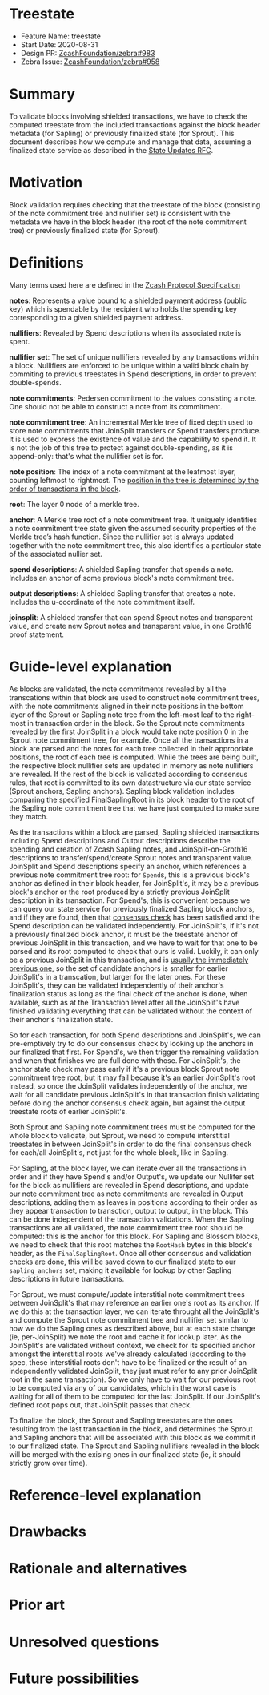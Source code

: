 # Treestate

- Feature Name: treestate
- Start Date: 2020-08-31
- Design PR: [ZcashFoundation/zebra#983](https://github.com/ZcashFoundation/zebra/issues/983)
- Zebra Issue: [ZcashFoundation/zebra#958](https://github.com/ZcashFoundation/zebra/issues/958)

# Summary
[summary]: #summary

To validate blocks involving shielded transactions, we have to check the
computed treestate from the included transactions against the block header
metadata (for Sapling) or previously finalized state (for Sprout). This document
describes how we compute and manage that data, assuming a finalized state
service as described in the [State Updates RFC](https://zebra.zfnd.org/dev/rfcs/0005-state-updates.md).


# Motivation
[motivation]: #motivation

Block validation requires checking that the treestate of the block (consisting
of the note commitment tree and nullifier set) is consistent with the metadata
we have in the block header (the root of the note commitment tree) or previously
finalized state (for Sprout).


# Definitions
[definitions]: #definitions

Many terms used here are defined in the [Zcash Protocol Specification](https://zips.z.cash/protocol/protocol.pdf)

**notes**: Represents a value bound to a shielded payment address (public key)
which is spendable by the recipient who holds the spending key corresponding to
a given shielded payment address.

**nullifiers**: Revealed by Spend descriptions when its associated note is spent.

**nullifier set**: The set of unique nullifiers revealed by any transactions
within a block. Nullifiers are enforced to be unique within a valid block chain
by commiting to previous treestates in Spend descriptions, in order to prevent
double-spends.

**note commitments**: Pedersen commitment to the values consisting a note. One
should not be able to construct a note from its commitment.

**note commitment tree**: An incremental Merkle tree of fixed depth used to
store note commitments that JoinSplit transfers or Spend transfers produce. It
is used to express the existence of value and the capability to spend it. It is
not the job of this tree to protect against double-spending, as it is
append-only: that's what the nullifier set is for.

**note position**: The index of a note commitment at the leafmost layer,
counting leftmost to rightmost. The [position in the tree is determined by the
order of transactions in the block](https://zips.z.cash/protocol/canopy.pdf#transactions).

**root**: The layer 0 node of a merkle tree.

**anchor**: A Merkle tree root of a note commitment tree. It uniquely identifies
a note commitment tree state given the assumed security properties of the Merkle
tree’s hash function.  Since the nullifier set is always updated together with
the note commitment tree, this also identifies a particular state of the
associated nullier set.

**spend descriptions**: A shielded Sapling transfer that spends a note. Includes
an anchor of some previous block's note commitment tree.

**output descriptions**: A shielded Sapling transfer that creates a
note. Includes the u-coordinate of the note commitment itself.

**joinsplit**: A shielded transfer that can spend Sprout notes and transparent
value, and create new Sprout notes and transparent value, in one Groth16 proof
statement.


# Guide-level explanation
[guide-level-explanation]: #guide-level-explanation

As blocks are validated, the note commitments revealed by all the transcations
within that block are used to construct note commitment trees, with the note
commitments aligned in their note positions in the bottom layer of the Sprout or
Sapling note tree from the left-most leaf to the right-most in transaction order
in the block. So the Sprout note commitments revealed by the first
JoinSplit<Groth16> in a block would take note position 0 in the Sprout note
commitment tree, for example. Once all the transactions in a block are parsed
and the notes for each tree collected in their appropriate positions, the root
of each tree is computed. While the trees are being built, the respective block
nullifier sets are updated in memory as note nullifiers are revealed. If the
rest of the block is validated according to consensus rules, that root is
committed to its own datastructure via our state service (Sprout anchors,
Sapling anchors). Sapling block validation includes comparing the specified
FinalSaplingRoot in its block header to the root of the Sapling note commitment
tree that we have just computed to make sure they match.

As the transactions within a block are parsed, Sapling shielded transactions
including Spend descriptions and Output descriptions describe the spending and
creation of Zcash Sapling notes, and JoinSplit-on-Groth16 descriptions to
transfer/spend/create Sprout notes and transparent value. JoinSplit and Spend
descriptions specify an anchor, which references a previous note commitment tree
root: for `Spend`s, this is a previous block's anchor as defined in their block
header, for JoinSplit's, it may be a previous block's anchor or the root
produced by a strictly previous JoinSplit description in its transaction. For
Spend's, this is convenient because we can query our state service for
previously finalized Sapling block anchors, and if they are found, then that
[consensus check](https://zips.z.cash/protocol/canopy.pdf#spendsandoutputs) has
been satisfied and the Spend description can be validated independently. For
JoinSplit's, if it's not a previously finalized block anchor, it must be the
treestate anchor of previous JoinSplit in this transaction, and we have to wait
for that one to be parsed and its root computed to check that ours is
valid. Luckily, it can only be a previous JoinSplit in this transaction, and is
[usually the immediately previous one](zcashd), so the set of candidate anchors
is smaller for earlier JoinSplit's in a transcation, but larger for the later
ones. For these JoinSplit's, they can be validated independently of their
anchor's finalization status as long as the final check of the anchor is done,
when available, such as at the Transaction level after all the JoinSplit's have
finished validating everything that can be validated without the context of
their anchor's finalization state.

So for each transaction, for both Spend descriptions and JoinSplit's, we can
pre-emptively try to do our consensus check by looking up the anchors in our
finalized that first. For Spend's, we then trigger the remaining validation and
when that finishes we are full done with those. For JoinSplit's, the anchor
state check may pass early if it's a previous block Sprout note commitment tree
root, but it may fail because it's an earlier JoinSplit's root instead, so once
the JoinSplit validates independently of the anchor, we wait for all candidate
previous JoinSplit's in that transaction finish validating before doing the
anchor consensus check again, but against the output treestate roots of earlier
JoinSplit's.

Both Sprout and Sapling note commitment trees must be computed for the whole
block to validate, but Sprout, we need to compute interstitial treestates in
between JoinSplit's in order to do the final consensus check for each/all
JoinSplit's, not just for the whole block, like in Sapling.

For Sapling, at the block layer, we can iterate over all the transactions in
order and if they have Spend's and/or Output's, we update our Nullifer set for
the block as nullifiers are revealed in Spend descriptions, and update our note
commitment tree as note commitments are revealed in Output descriptions, adding
them as leaves in positions according to their order as they appear transaction
to transction, output to output, in the block. This can be done independent of
the transaction validations. When the Sapling transactions are all validated,
the note commitment tree root should be computed: this is the anchor for this
block. For Sapling and Blossom blocks, we need to check that this root matches
the `RootHash` bytes in this block's header, as the `FinalSaplingRoot`. Once all
other consensus and validation checks are done, this will be saved down to our
finalized state to our `sapling_anchors` set, making it available for lookup by
other Sapling descriptions in future transactions.

For Sprout, we must compute/update interstitial note commitment trees between
JoinSplit's that may reference an earlier one's root as its anchor. If we do
this at the transaction layer, we can iterate throught all the JoinSplit's and
compute the Sprout note commitment tree and nullifier set similar to how we do
the Sapling ones as described above, but at each state change (ie,
per-JoinSplit) we note the root and cache it for lookup later. As the
JoinSplit's are validated without context, we check for its specified anchor
amongst the interstitial roots we've already calculated (according to the spec,
these interstitial roots don't have to be finalized or the result of an
independently validated JoinSplit, they just must refer to any prior JoinSplit
root in the same transaction). So we only have to wait for our previous root to
be computed via any of our candidates, which in the worst case is waiting for
all of them to be computed for the last JoinSplit. If our JoinSplit's defined
root pops out, that JoinSplit passes that check.

To finalize the block, the Sprout and Sapling treestates are the ones resulting
from the last transaction in the block, and determines the Sprout and Sapling
anchors that will be associated with this block as we commit it to our finalized
state. The Sprout and Sapling nullifiers revealed in the block will be merged
with the exising ones in our finalized state (ie, it should strictly grow over
time).


# Reference-level explanation
[reference-level-explanation]: #reference-level-explanation


# Drawbacks
[drawbacks]: #drawbacks



# Rationale and alternatives
[rationale-and-alternatives]: #rationale-and-alternatives


# Prior art
[prior-art]: #prior-art


# Unresolved questions
[unresolved-questions]: #unresolved-questions


# Future possibilities
[future-possibilities]: #future-possibilities
